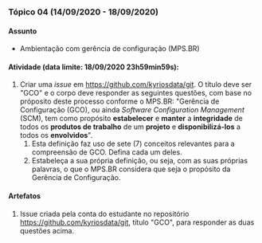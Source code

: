 ### Tópico 04 (14/09/2020 - 18/09/2020)

#### Assunto

- Ambientação com gerência de configuração (MPS.BR)

#### Atividade (data limite: **18/09/2020 23h59min59s**):

1. Criar uma _issue_ em https://github.com/kyriosdata/git. O título deve ser "GCO" e o corpo deve responder as seguintes questões, com base no próposito deste processo conforme o MPS.BR: "Gerência de Configuração (GCO), ou ainda _Software Configuration Management_ (SCM), tem como propósito **estabelecer** e **manter** a **integridade** de todos os **produtos de trabalho** de um **projeto** e **disponibilizá-los** a todos os **envolvidos**".
   1. Esta definição faz uso de sete (7) conceitos relevantes para a compreensão de GCO. Defina cada um deles.
   1. Estabeleça a sua própria definição, ou seja, com as suas próprias palavras, o que o MPS.BR considera que seja o propósito da Gerência de Configuração.

#### Artefatos

1. Issue criada pela conta do estudante no repositório https://github.com/kyriosdata/git, título "GCO", para responder as duas questões acima.
